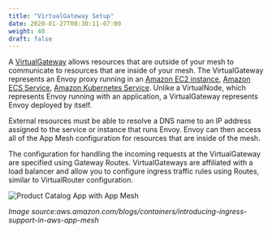 ```yaml
---
title: "VirtualGateway Setup"
date: 2020-01-27T08:30:11-07:00
weight: 40
draft: false
---
```


A [VirtualGateway](https://docs.aws.amazon.com/app-mesh/latest/userguide/virtual_gateways.html) allows resources that 
are outside of your mesh to communicate to resources that are inside of your mesh. 
The VirtualGateway represents an Envoy proxy running in an [Amazon EC2 instance](https://aws.amazon.com/ec2/), [Amazon ECS Service](https://aws.amazon.com/ecs/), [Amazon Kubernetes Service](https://aws.amazon.com/eks/). 
Unlike a VirtualNode, which represents Envoy running with an application, a VirtualGateway represents Envoy deployed by itself.

External resources must be able to resolve a DNS name to an IP address assigned to the service or instance that runs Envoy. 
Envoy can then access all of the App Mesh configuration for resources that are inside of the mesh. 

The configuration for handling the incoming requests at the VirtualGateway are specified using Gateway Routes. 
VirtualGateways are affiliated with a load balancer and allow you to configure ingress traffic rules using Routes, similar to VirtualRouter configuration.

![Product Catalog App with App Mesh](/images/app_mesh_fargate/virtualgateway.png)

_Image source:aws.amazon.com/blogs/containers/introducing-ingress-support-in-aws-app-mesh_